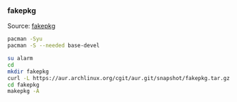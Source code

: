 ### fakepkg
Source: [fakepkg](https://github.com/Edenhofer/fakepkg)

```sh
pacman -Syu
pacman -S --needed base-devel

su alarm
cd
mkdir fakepkg
curl -L https://aur.archlinux.org/cgit/aur.git/snapshot/fakepkg.tar.gz | bsdtar xf -
cd fakepkg
makepkg -A
```
